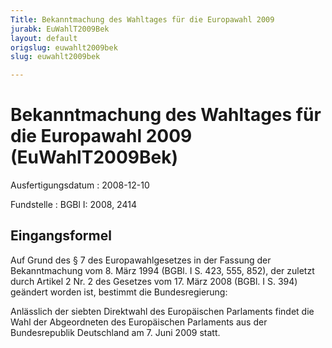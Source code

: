 ```yaml
---
Title: Bekanntmachung des Wahltages für die Europawahl 2009
jurabk: EuWahlT2009Bek
layout: default
origslug: euwahlt2009bek
slug: euwahlt2009bek

---
```


# Bekanntmachung des Wahltages für die Europawahl 2009 (EuWahlT2009Bek)

Ausfertigungsdatum
:   2008-12-10

Fundstelle
:   BGBl I: 2008, 2414

## Eingangsformel

Auf Grund des § 7 des Europawahlgesetzes in der Fassung der
Bekanntmachung vom 8. März 1994 (BGBl. I S. 423, 555, 852), der
zuletzt durch Artikel 2 Nr. 2 des Gesetzes vom 17. März 2008 (BGBl. I
S. 394) geändert worden ist, bestimmt die Bundesregierung:

Anlässlich der siebten Direktwahl des Europäischen Parlaments findet
die Wahl der Abgeordneten des Europäischen Parlaments aus der
Bundesrepublik Deutschland am
7\. Juni 2009
statt.

